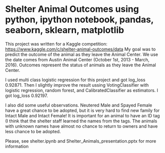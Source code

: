 # Shelter Animal Outcomes using python, ipython notebook, pandas, seaborn, sklearn, matplotlib


This project was written for a Kaggle competition: https://www.kaggle.com/c/shelter-animal-outcomes/data 
My goal was to predict the outcome of the animal as they leave the Animal Center.
We use the date comes from Austin Animal Center (October 1st, 2013 - March, 2016). 
Outcomes represent the status of animals as they leave the Animal Center.

I used multi class logistic regression for this project and got log_loss 0.92871. Then I slightly improve the result ussing VotingClassifier with logistic regression, random forest, and CalibratedClassifier as estimators. I got log_loss 0.92197.
 
I also did some useful observations.
Neutered Male and Spayed Female have a great chance to be adopted, but it is very hard to find new family for Intact Male and Intact Female!
It is important for an animal to have an ID tag (I think that the shelter staff learned the names from the tags. The animals with unknown names have almost no chance to return to owners and have less chance to be adopted.
 

Please, see shelter.ipynb and Shelter_Animals_presentation.pptx for more information
